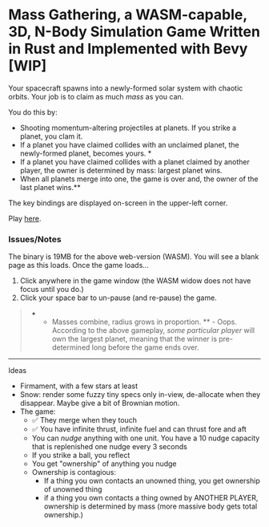 # Mass Gathering, a WASM-capable, 3D, N-Body Simulation Game Written in Rust and Implemented with Bevy [WIP]

Your spacecraft spawns into a newly-formed solar system with chaotic orbits. Your job is to claim as much _mass_ as you can.

You do this by:

* Shooting momentum-altering projectiles at planets. If you strike a planet, you clam it.
* If a planet you have claimed collides with an unclaimed planet, the newly-formed planet, becomes yours. *
* If a planet you have claimed collides with a planet claimed by another player, the owner is determined by mass: largest planet wins.
* When all planets merge into one, the game is over and, the owner of the last planet wins.**

The key bindings are displayed on-screen in the upper-left corner.

Play [here](https://unintuitive.org/mass_gathering/).

### Issues/Notes

The binary is 19MB for the above web-version (WASM). You will see a blank page as this loads. Once the game loads...

1. Click anywhere in the game window (the WASM widow does not have focus until you do.)
1. Click your space bar to un-pause (and re-pause) the game.

> *   - Masses combine, radius grows in proportion.
> **  - Oops. According to the above gameplay, _some particular player_ will own the largest planet,
>       meaning that the winner is pre-determined long before the game ends over.


---

Ideas

* Firmament, with a few stars at least
* Snow: render some fuzzy tiny specs only in-view, de-allocate when they disappear. Maybe give a bit of Brownian motion.
* The game:
  * ✅ They merge when they touch
  * ✅ You have infinite thrust, infinite fuel and can thrust fore and aft
  * You can _nudge_ anything with one unit. You have a 10 nudge capacity that is replenished one nudge every 3 seconds
  * If you strike a ball, you reflect
  * You get "ownership" of anything you nudge
  * Ownership is contagious:
    * If a thing you own contacts an unowned thing, you get ownership of unowned thing
    * if a thing you own contacts a thing owned by ANOTHER PLAYER, ownership is determined by mass (more massive body gets total ownership.)
